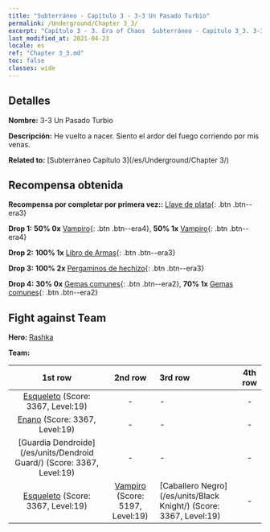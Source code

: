```yaml
---
title: "Subterráneo - Capítulo 3 - 3-3 Un Pasado Turbio"
permalink: /Underground/Chapter 3_3/
excerpt: "Capítulo 3 - 3. Era of Chaos  Subterráneo - Capítulo 3_3. 3-3 Un Pasado Turbio"
last_modified_at: 2021-04-23
locale: es
ref: "Chapter 3_3.md"
toc: false
classes: wide
---
```


## Detalles

 **Nombre:** 3-3 Un Pasado Turbio

 **Descripción:** He vuelto a nacer. Siento el ardor del fuego corriendo por mis venas.

 **Related to:** [Subterráneo Capítulo 3](/es/Underground/Chapter 3/)

## Recompensa obtenida

 **Recompensa por completar por primera vez::** [Llave de plata](/ItemsES/con_693/){: .btn .btn--era3}

 **Drop 1:** **50% 0x** [Vampiro](/ItemsES/unt_211/){: .btn .btn--era4}, **50% 1x** [Vampiro](/ItemsES/unt_211/){: .btn .btn--era4}

 **Drop 2:** **100% 1x** [Libro de Armas](/ItemsES/mat_18/){: .btn .btn--era3}

 **Drop 3:** **100% 2x** [Pergaminos de hechizo](/ItemsES/con_694/){: .btn .btn--era3}

 **Drop 4:** **30% 0x** [Gemas comunes](/ItemsES/mat_10/){: .btn .btn--era2}, **70% 1x** [Gemas comunes](/ItemsES/mat_10/){: .btn .btn--era2}


## Fight against Team
 **Hero:** [Rashka](/es/heroes/Rashka/)

 **Team:**


  | 1st row | 2nd row | 3rd row | 4th row |
  |:----:|:----:|:----|:----:|
  | [Esqueleto](/es/units/Skeleton/) (Score: 3367, Level:19)  | - | - | - |
  | [Enano](/es/units/Dwarf/) (Score: 3367, Level:19)  | - | - | - |
  | [Guardia Dendroide](/es/units/Dendroid Guard/) (Score: 3367, Level:19)  | - | - | - |
  | [Esqueleto](/es/units/Skeleton/) (Score: 3367, Level:19)  | [Vampiro](/es/units/Vampire/) (Score: 5197, Level:19)  | [Caballero Negro](/es/units/Black Knight/) (Score: 3367, Level:19)  | - |


